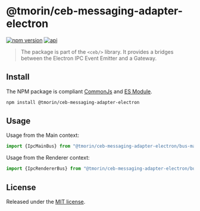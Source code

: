# @tmorin/ceb-messaging-adapter-electron

[![npm version](https://badge.fury.io/js/%40tmorin%2Fceb-messaging-adapter-electron.svg)](https://badge.fury.io/js/%40tmorin%2Fceb-messaging-adapter-electron)
[![api](https://img.shields.io/badge/-api-informational.svg)](https://tmorin.github.io/ceb/api/modules/_tmorin_ceb_messaging_bus_adapter_ipc.html)

> The package is part of the `<ceb/>` library.
> It provides a bridges between the Electron IPC Event Emitter and a Gateway.

## Install

The NPM package is compliant [CommonJs](https://flaviocopes.com/commonjs)
and [ES Module](https://flaviocopes.com/es-modules).

```bash
npm install @tmorin/ceb-messaging-adapter-electron
```

## Usage

Usage from the Main context:
```typescript
import {IpcMainBus} from "@tmorin/ceb-messaging-adapter-electron/bus-main"
```

Usage from the Renderer context:
```typescript
import {IpcRendererBus} from "@tmorin/ceb-messaging-adapter-electron/bus-renderer"
```

## License

Released under the [MIT license].

[MIT license]: http://opensource.org/licenses/MIT
